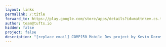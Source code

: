 ```yaml
---
layout: links
permalink: /:title
forward_to: https://play.google.com/store/apps/details?id=mattnkev.cs.tufts.edu.musicmafia
author: team@tufts.io
hidden: false
project: false
description: "[replace email] COMP150 Mobile Dev project by Kevin Dorosh, Matt Yaspan, and Samantha Welch. Source: https://github.com/kdorosh/MusicMafia"
---
```

